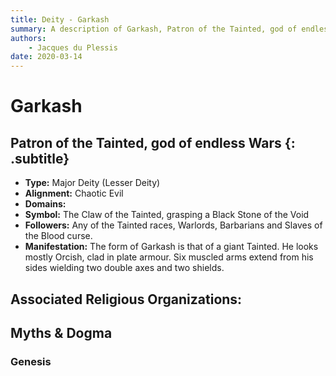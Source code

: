 ```yaml
---
title: Deity - Garkash
summary: A description of Garkash, Patron of the Tainted, god of endless Wars.
authors:
    - Jacques du Plessis
date: 2020-03-14
---
```

# Garkash
## Patron of the Tainted, god of endless Wars {: .subtitle}

* **Type:** Major Deity (Lesser Deity)
* **Alignment:** Chaotic Evil
* **Domains:** 
* **Symbol:** The Claw of the Tainted, grasping a Black Stone of the Void
* **Followers:** Any of the Tainted races, Warlords, Barbarians and Slaves of the Blood curse.
* **Manifestation:** The form of Garkash is that of a giant Tainted.  He looks mostly Orcish, clad in plate armour. Six muscled arms extend from his sides wielding two double axes and two shields.

## Associated Religious Organizations:

## Myths & Dogma
### Genesis